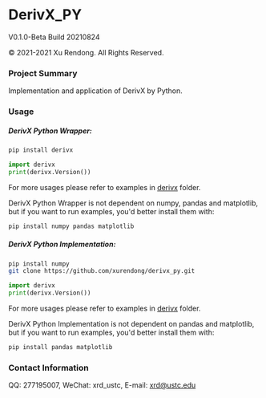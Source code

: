 # DerivX_PY
V0.1.0-Beta Build 20210824

© 2021-2021 Xu Rendong. All Rights Reserved.

### Project Summary
Implementation and application of DerivX by Python.

### Usage
##### DerivX Python Wrapper:
```bash
pip install derivx
```
```python
import derivx
print(derivx.Version())
```
For more usages please refer to examples in [derivx](https://github.com/xurendong/derivx/tree/main/exe/windows/bin/derivx_py) folder.

DerivX Python Wrapper is not dependent on numpy, pandas and matplotlib, but if you want to run examples, you'd better install them with:
```bash
pip install numpy pandas matplotlib
```

##### DerivX Python Implementation:
```bash
pip install numpy
git clone https://github.com/xurendong/derivx_py.git
```
```python
import derivx
print(derivx.Version())
```
For more usages please refer to examples in [derivx](https://github.com/xurendong/derivx/tree/main/exe/windows/bin/derivx_py) folder.

DerivX Python Implementation is not dependent on pandas and matplotlib, but if you want to run examples, you'd better install them with:
```bash
pip install pandas matplotlib
```

### Contact Information
QQ: 277195007, WeChat: xrd_ustc, E-mail: xrd@ustc.edu
